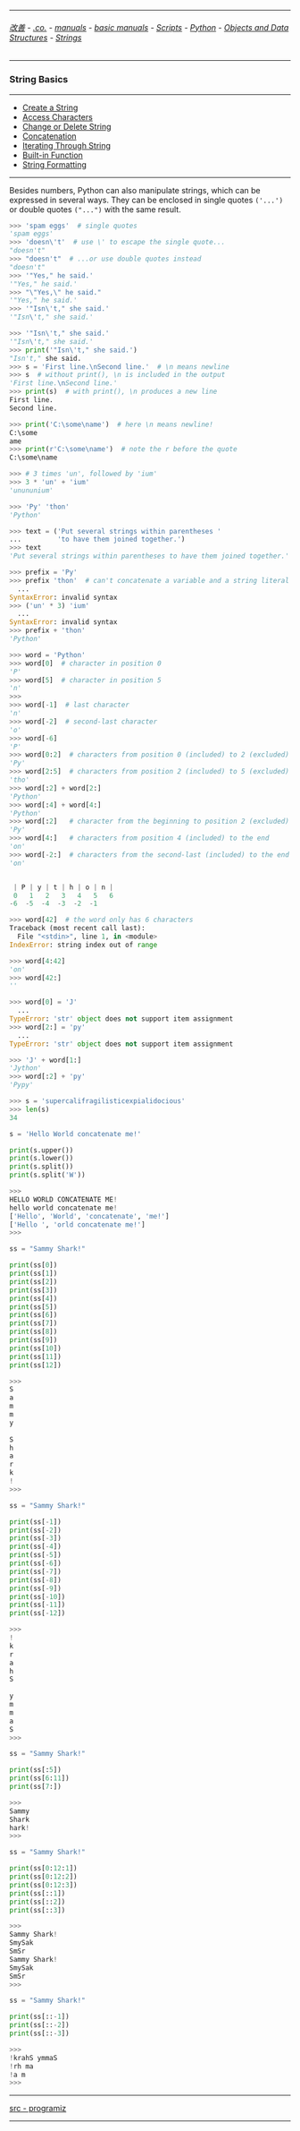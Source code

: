 
---

###### [改善](https://github.com/ttltrk/0C/blob/master/README.MD) - [.co.](https://github.com/ttltrk/PRG/blob/master/CODING.MD) - [manuals](https://github.com/ttltrk/PRG/blob/master/MAN.MD) - [basic manuals](https://github.com/ttltrk/PRG/blob/master/MANUALS.MD) - [Scripts](https://github.com/ttltrk/PRG/blob/master/PY/DOC/SC/SC.MD) - [Python](https://github.com/ttltrk/PRG/blob/master/PY/DOC/OPYM/OPYM.MD) - [Objects and Data Structures](https://github.com/ttltrk/PRG/blob/master/PY/DOC/OPYM/01_OBJ_DS/OBJ_DS.MD) - [Strings](https://github.com/ttltrk/PRG/blob/master/PY/DOC/OPYM/01_OBJ_DS/STRINGS/STRINGS.MD)

---

### String Basics

---

* [Create a String](https://github.com/ttltrk/PRG/blob/master/PY/DOC/OPYM/01_OBJ_DS/STRINGS/01_SB/CRE_STR.MD)
* [Access Characters](https://github.com/ttltrk/PRG/blob/master/PY/DOC/OPYM/01_OBJ_DS/STRINGS/02_SB/ACC_CHAR.MD)
* [Change or Delete String](https://github.com/ttltrk/PRG/blob/master/PY/DOC/OPYM/01_OBJ_DS/STRINGS/03_SB/CH_DEL.MD)
* [Concatenation](https://github.com/ttltrk/PRG/blob/master/PY/DOC/OPYM/01_OBJ_DS/STRINGS/04_SB/CONCA.MD)
* [Iterating Through String](https://github.com/ttltrk/PRG/blob/master/PY/DOC/OPYM/01_OBJ_DS/STRINGS/05_SB/ITER.MD)
* [Built-in Function](https://github.com/ttltrk/PRG/blob/master/PY/DOC/OPYM/01_OBJ_DS/STRINGS/06_SB/BIF.MD)
* [String Formatting](https://github.com/ttltrk/PRG/blob/master/PY/DOC/OPYM/01_OBJ_DS/STRINGS/07_SB/STR_FOR.MD)

---

Besides numbers, Python can also manipulate strings, which can be expressed in several ways. They can be enclosed in single quotes ```('...')``` or double quotes ```("...")``` with the same result.

```python
>>> 'spam eggs'  # single quotes
'spam eggs'
>>> 'doesn\'t'  # use \' to escape the single quote...
"doesn't"
>>> "doesn't"  # ...or use double quotes instead
"doesn't"
>>> '"Yes," he said.'
'"Yes," he said.'
>>> "\"Yes,\" he said."
'"Yes," he said.'
>>> '"Isn\'t," she said.'
'"Isn\'t," she said.'
```

```python
>>> '"Isn\'t," she said.'
'"Isn\'t," she said.'
>>> print('"Isn\'t," she said.')
"Isn't," she said.
>>> s = 'First line.\nSecond line.'  # \n means newline
>>> s  # without print(), \n is included in the output
'First line.\nSecond line.'
>>> print(s)  # with print(), \n produces a new line
First line.
Second line.
```

```python
>>> print('C:\some\name')  # here \n means newline!
C:\some
ame
>>> print(r'C:\some\name')  # note the r before the quote
C:\some\name
```

```python
>>> # 3 times 'un', followed by 'ium'
>>> 3 * 'un' + 'ium'
'unununium'
```

```python
>>> 'Py' 'thon'
'Python'
```

```python
>>> text = ('Put several strings within parentheses '
...         'to have them joined together.')
>>> text
'Put several strings within parentheses to have them joined together.'
```

```python
>>> prefix = 'Py'
>>> prefix 'thon'  # can't concatenate a variable and a string literal
  ...
SyntaxError: invalid syntax
>>> ('un' * 3) 'ium'
  ...
SyntaxError: invalid syntax
>>> prefix + 'thon'
'Python'
```

```python
>>> word = 'Python'
>>> word[0]  # character in position 0
'P'
>>> word[5]  # character in position 5
'n'
>>>
>>> word[-1]  # last character
'n'
>>> word[-2]  # second-last character
'o'
>>> word[-6]
'P'
>>> word[0:2]  # characters from position 0 (included) to 2 (excluded)
'Py'
>>> word[2:5]  # characters from position 2 (included) to 5 (excluded)
'tho'
>>> word[:2] + word[2:]
'Python'
>>> word[:4] + word[4:]
'Python'
>>> word[:2]   # character from the beginning to position 2 (excluded)
'Py'
>>> word[4:]   # characters from position 4 (included) to the end
'on'
>>> word[-2:]  # characters from the second-last (included) to the end
'on'
```

```python

 | P | y | t | h | o | n |
 0   1   2   3   4   5   6
-6  -5  -4  -3  -2  -1
```

```python
>>> word[42]  # the word only has 6 characters
Traceback (most recent call last):
  File "<stdin>", line 1, in <module>
IndexError: string index out of range
```

```python
>>> word[4:42]
'on'
>>> word[42:]
''
```

```python
>>> word[0] = 'J'
  ...
TypeError: 'str' object does not support item assignment
>>> word[2:] = 'py'
  ...
TypeError: 'str' object does not support item assignment
```

```python
>>> 'J' + word[1:]
'Jython'
>>> word[:2] + 'py'
'Pypy'
```

```python
>>> s = 'supercalifragilisticexpialidocious'
>>> len(s)
34
```

```python
s = 'Hello World concatenate me!'

print(s.upper())
print(s.lower())
print(s.split())
print(s.split('W'))

>>>
HELLO WORLD CONCATENATE ME!
hello world concatenate me!
['Hello', 'World', 'concatenate', 'me!']
['Hello ', 'orld concatenate me!']
>>>
```

```python
ss = "Sammy Shark!"

print(ss[0])
print(ss[1])
print(ss[2])
print(ss[3])
print(ss[4])
print(ss[5])
print(ss[6])
print(ss[7])
print(ss[8])
print(ss[9])
print(ss[10])
print(ss[11])
print(ss[12])

>>>
S
a
m
m
y
 
S
h
a
r
k
!
>>>
```

```python
ss = "Sammy Shark!"

print(ss[-1])
print(ss[-2])
print(ss[-3])
print(ss[-4])
print(ss[-5])
print(ss[-6])
print(ss[-7])
print(ss[-8])
print(ss[-9])
print(ss[-10])
print(ss[-11])
print(ss[-12])

>>>
!
k
r
a
h
S
 
y
m
m
a
S
>>>
```

```python
ss = "Sammy Shark!"

print(ss[:5])
print(ss[6:11])
print(ss[7:])

>>>
Sammy
Shark
hark!
>>>
```

```python
ss = "Sammy Shark!"

print(ss[0:12:1])
print(ss[0:12:2])
print(ss[0:12:3])
print(ss[::1])
print(ss[::2])
print(ss[::3])

>>>
Sammy Shark!
SmySak
SmSr
Sammy Shark!
SmySak
SmSr
>>>
```

```python
ss = "Sammy Shark!"

print(ss[::-1])
print(ss[::-2])
print(ss[::-3])

>>>
!krahS ymmaS
!rh ma
!a m
>>>
```

---

[src - programiz](https://www.programiz.com/python-programming/string)

---
